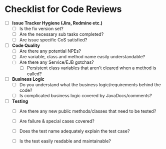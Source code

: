 # Checklist for Code Reviews

* [ ] **Issue Tracker Hygiene (Jira, Redmine etc.)**
    * [ ] Is the fix version set?
    * [ ] Are the necessary sub tasks completed?
    * [ ] Are issue specific CoS satisfied?
* [ ] **Code Quality**
    * [ ] Are there any potential NPEs?
    * [ ] Are variable, class and method name easily understandable?
    * [ ] Are there any Service/EJB gotchas?
        * [ ] Persistent class variables that aren't cleared when a method is called?
* [ ] **Business Logic**
    * [ ] Do you understand what the business logic/requirements behind the code?
    * [ ] Is complicated business logic covered by JavaDocs/comments?
* [ ] **Testing**
    * [ ] Are there any new public methods/classes that need to be tested?
    * [ ] Are failure & special cases covered?
    * [ ] Does the test name adequately explain the test case?
    * [ ] Is the test easily readable and maintainable?


